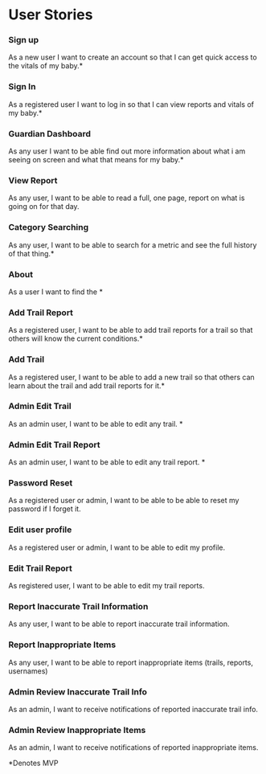 # User Stories

### Sign up

As a new user I want to create an account so that I can get quick access to the vitals of my baby.*

### Sign In

As a registered user I want to log in so that I can view reports and vitals of my baby.*

### Guardian Dashboard

As any user I want to be able find out more information about what i am seeing on screen and what that means for my baby.*

### View Report

As any user, I want to be able to read a full, one page, report on what is going on for that day.

### Category Searching

As any user, I want to be able to search for a metric and see the full history of that thing.*

### About

As a user I want to find the *

### Add Trail Report

As a registered user, I want to be able to add trail reports for a trail so that others will know the current conditions.*

### Add Trail 

As a registered user, I want to be able to add a new trail so that others can learn about the trail and add trail reports for it.*

### Admin Edit Trail

As an admin user, I want to be able to edit any trail. *

### Admin Edit Trail Report

As an admin user, I want to be able to edit any trail report. *

### Password Reset

As a registered user or admin, I want to be able to be able to reset my password if I forget it.

### Edit user profile

As a registered user or admin, I want to be able to edit my profile.

### Edit Trail Report

As registered user, I want to be able to edit my trail reports. 

### Report Inaccurate Trail Information

As any user, I want to be able to report inaccurate trail information.

### Report Inappropriate Items

As any user, I want to be able to report inappropriate items (trails, reports, usernames)

### Admin Review Inaccurate Trail Info 

As an admin, I want to receive notifications of reported inaccurate trail info.

### Admin Review Inappropriate Items

As an admin, I want to receive notifications of reported inappropriate items.

*Denotes MVP

